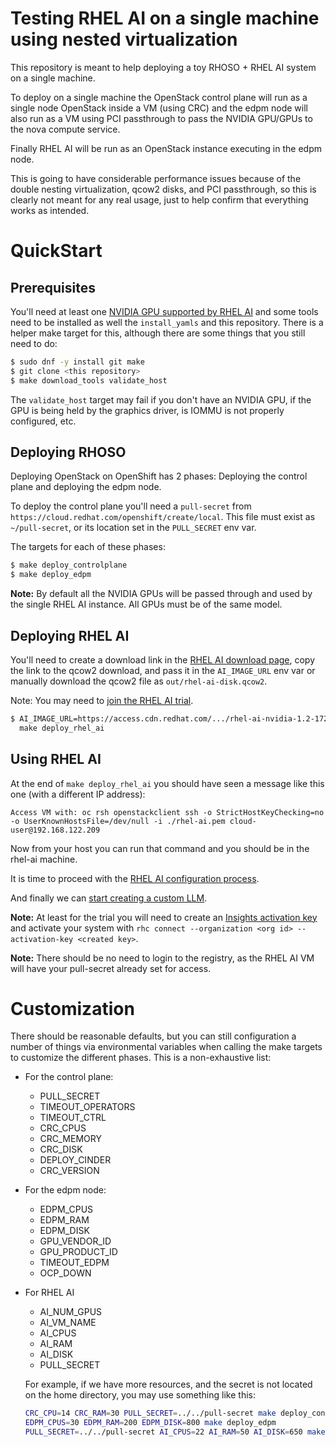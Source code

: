 # Testing RHEL AI on a single machine using nested virtualization

This repository is meant to help deploying a toy RHOSO + RHEL AI system on a
single machine.

To deploy on a single machine the OpenStack control plane will run as a single
node OpenStack inside a VM (using CRC) and the edpm node will also run as a VM
using PCI passthrough to pass the NVIDIA GPU/GPUs to the nova compute service.

Finally RHEL AI will be run as an OpenStack instance executing in the edpm
node.

This is going to have considerable performance issues because of the double
nesting virtualization, qcow2 disks, and PCI passthrough, so this is clearly
not meant for any real usage, just to help confirm that everything works as
intended.

# QuickStart

## Prerequisites

You'll need at least one [NVIDIA GPU supported by RHEL AI]() and some tools
need to be installed as well the `install_yamls` and this repository. There is
a helper make target for this, although there are some things that you still
need to do:

```bash
$ sudo dnf -y install git make
$ git clone <this repository>
$ make download_tools validate_host
```

The `validate_host` target may fail if you don't have an NVIDIA GPU, if the GPU
is being held by the graphics driver, is IOMMU is not properly configured, etc.

## Deploying RHOSO

Deploying OpenStack on OpenShift has 2 phases: Deploying the control plane and
deploying the edpm node.

To deploy the control plane you'll need a `pull-secret` from
`https://cloud.redhat.com/openshift/create/local`. This file must exist as
`~/pull-secret`, or its location set in the `PULL_SECRET` env var.

The targets for each of these phases:

```bash
$ make deploy_controlplane
$ make deploy_edpm
```

**Note:** By default all the NVIDIA GPUs will be passed through and used by the
single RHEL AI instance.  All GPUs must be of the same model.

## Deploying RHEL AI

You'll need to create a download link in the [RHEL AI download
page](https://access.redhat.com/downloads/content/932), copy the link to the
qcow2 download, and pass it in the `AI_IMAGE_URL` env var or manually download
the qcow2 file as `out/rhel-ai-disk.qcow2`.

Note: You may need to [join the RHEL AI trial](https://www.redhat.com/en/technologies/linux-platforms/enterprise-linux/ai/trial).

```bash
$ AI_IMAGE_URL=https://access.cdn.redhat.com/.../rhel-ai-nvidia-1.2-1728670729-x86_64-kvm.qcow2 \
  make deploy_rhel_ai
```

## Using RHEL AI

At the end of `make deploy_rhel_ai` you should have seen a message like this
one (with a different IP address):

```
Access VM with: oc rsh openstackclient ssh -o StrictHostKeyChecking=no -o UserKnownHostsFile=/dev/null -i ./rhel-ai.pem cloud-user@192.168.122.209
```

Now from your host you can run that command and you should be in the rhel-ai
machine.

It is time to proceed with the [RHEL AI configuration process](
https://docs.redhat.com/en/documentation/red_hat_enterprise_linux_ai/1.2/html/building_your_rhel_ai_environment).

And finally we can [start creating a custom LLM](
https://docs.redhat.com/en/documentation/red_hat_enterprise_linux_ai/1.2/html/creating_a_custom_llm_using_rhel_ai).

**Note:** At least for the trial you will need to create an [Insights
activation key](https://console.redhat.com/insights/connector/activation-keys)
and activate your system with `rhc connect --organization <org id>
--activation-key <created key>`.

**Note:** There should be no need to login to the registry, as the RHEL AI VM
will have your pull-secret already set for access.

# Customization

There should be reasonable defaults, but you can still configuration a number
of things via environmental variables when calling the make targets to customize
the different phases.  This is a non-exhaustive list:

- For the control plane:
  - PULL_SECRET
  - TIMEOUT_OPERATORS
  - TIMEOUT_CTRL
  - CRC_CPUS
  - CRC_MEMORY
  - CRC_DISK
  - DEPLOY_CINDER
  - CRC_VERSION

- For the edpm node:
  - EDPM_CPUS
  - EDPM_RAM
  - EDPM_DISK
  - GPU_VENDOR_ID
  - GPU_PRODUCT_ID
  - TIMEOUT_EDPM
  - OCP_DOWN

- For RHEL AI
  - AI_NUM_GPUS
  - AI_VM_NAME
  - AI_CPUS
  - AI_RAM
  - AI_DISK
  - PULL_SECRET

  For example, if we have more resources, and the secret is not located on the
  home directory, you may use something like this:

  ```bash
  CRC_CPU=14 CRC_RAM=30 PULL_SECRET=../../pull-secret make deploy_controlplane
  EDPM_CPUS=30 EDPM_RAM=200 EDPM_DISK=800 make deploy_edpm
  PULL_SECRET=../../pull-secret AI_CPUS=22 AI_RAM=50 AI_DISK=650 make deploy_rhel_ai
  ```
